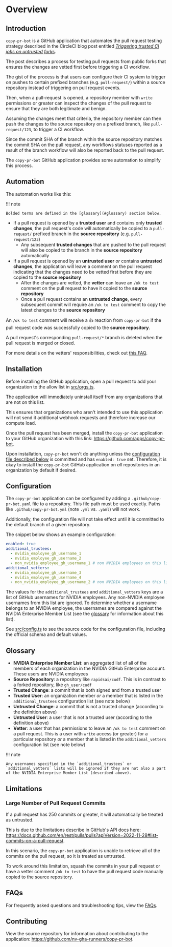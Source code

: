 # Overview

## Introduction

`copy-pr-bot` is a GitHub application that automates the pull request testing strategy described in the CircleCI blog post entitled [_Triggering trusted CI jobs on untrusted forks_](https://circleci.com/blog/triggering-trusted-ci-jobs-on-untrusted-forks/).

The post describes a process for testing pull requests from public forks that ensures the changes are vetted first before triggering a CI workflow.

The gist of the process is that users can configure their CI system to trigger on pushes to certain prefixed branches (e.g. `pull-request/`) within a source repository instead of triggering on pull request events.

Then, when a pull-request is opened, a repository member with `write` permissions or greater can inspect the changes of the pull request to ensure that they are both legitimate and benign.

Assuming the changes meet that criteria, the repository member can then push the changes to the source repository on a prefixed branch, like `pull-request/123`, to trigger a CI workflow.

Since the commit SHA of the branch within the source repository matches the commit SHA on the pull request, any workflows statuses reported as a result of the branch workflow will also be reported back to the pull request.

The `copy-pr-bot` GitHub application provides some automation to simplify this process.

## Automation

The automation works like this:

!!! note

    Bolded terms are defined in the [glossary](#glossary) section below.

- If a pull request is opened by a **trusted user** and contains only **trusted changes**, the pull request's code will automatically be copied to a `pull-request/` prefixed branch in the **source repository** (e.g. `pull-request/123`)
  - Any subsequent **trusted changes** that are pushed to the pull request will also be copied to the branch in the **source repository** automatically
- If a pull request is opened by an **untrusted user** _or_ contains **untrusted changes**, the application will leave a comment on the pull request indicating that the changes need to be vetted first before they are copied to the **source repository**
  - After the changes are vetted, the **vetter** can leave an `/ok to test` comment on the pull request to have it copied to the **source repository**
  - Once a pull request contains an **untrusted change**, every subsequent commit will require an `/ok to test` comment to copy the latest changes to the **source repository**

An `/ok to test` comment will receive a 👍 reaction from `copy-pr-bot` if the pull request code was successfully copied to the **source repository**.

A pull request's corresponding `pull-request/*` branch is deleted when the pull request is merged or closed.

For more details on the vetters' responsibilities, check out [this FAQ](./faqs.md#what-are-my-responsibilities-as-a-vetter).

## Installation

Before installing the GitHub application, open a pull request to add your organization to the allow list in [src/orgs.ts](https://github.com/nv-gha-runners/copy-pr-bot/blob/main/src/orgs.ts).

The application will immediately uninstall itself from any organizations that are not on this list.

This ensures that organizations who aren't intended to use this application will not send it additional webhook requests and therefore increase our compute load.

Once the pull request has been merged, install the `copy-pr-bot` application to your GitHub organization with this link: <https://github.com/apps/copy-pr-bot>.

Upon installation, `copy-pr-bot` won't do anything unless the [configuration file described below](#configuration) is committed and has `enabled: true` set. Therefore, it is okay to install the `copy-pr-bot` GitHub application on _all_ repositories in an organization by default if desired.

## Configuration

The `copy-pr-bot` application can be configured by adding a `.github/copy-pr-bot.yaml` file to a repository. This file path must be used exactly. Paths like `.github/copy-pr-bot.yml` (note `.yml` vs. `.yaml`) will not work.

Additionally, the configuration file will not take effect until it is committed to the default branch of a given repository.

The snippet below shows an example configuration:

```yaml
enabled: true
additional_trustees:
  - nvidia_employee_gh_username_1
  - nvidia_employee_gh_username_2
  - non_nvidia_employee_gh_username_1 # non NVIDIA employees on this list are ignored
additional_vetters:
  - nvidia_employee_gh_username_3
  - nvidia_employee_gh_username_4
  - non_nvidia_employee_gh_username_2 # non NVIDIA employees on this list are ignored
```

The values for the `additional_trustees` and `additional_vetters` keys are a list of GitHub usernames for NVIDIA employees. Any non-NVIDIA employee usernames from this list are ignored. To determine whether a username belongs to an NVIDIA employee, the usernames are compared against the NVIDIA Enterprise Member List (see the [glossary](#glossary) for information about this list).

See [src/config.ts](https://github.com/nv-gha-runners/copy-pr-bot/blob/main/src/config.ts) to see the source code for the configuration file, including the official schema and default values.

## Glossary

- **NVIDIA Enterprise Member List**: an aggregated list of all of the members of each organization in the NVIDIA GitHub Enterprise account. These users are NVIDIA employees
- **Source Repository**: a repository like `rapidsai/cudf`. This is in contrast to a forked repository, like `gh_user/cudf`
- **Trusted Change**: a commit that is both signed and from a trusted user
- **Trusted User**: an organization member _or_ a member that is listed in the `additional_trustees` configuration list (see note below)
- **Untrusted Change**: a commit that is not a trusted change (according to the definition above)
- **Untrusted User**: a user that is not a trusted user (according to the definition above)
- **Vetter**: a user that has permissions to leave an `/ok to test` comment on a pull request. This is a user with `write` access (or greater) for a particular repository _or_ a member that is listed in the `additional_vetters` configuration list (see note below)

!!! note

    Any usernames specified in the `additional_trustees` or `additional_vetters` lists will be ignored if they are not also a part of the NVIDIA Enterprise Member List (described above).

## Limitations

### Large Number of Pull Request Commits

If a pull request has 250 commits or greater, it will automatically be treated as untrusted.

This is due to the limitations describe in GitHub's API docs here: <https://docs.github.com/en/rest/pulls/pulls?apiVersion=2022-11-28#list-commits-on-a-pull-request>.

In this scenario, the `copy-pr-bot` application is unable to retrieve all of the commits on the pull request, so it is treated as untrusted.

To work around this limitation, squash the commits in your pull request or have a vetter comment `/ok to test` to have the pull request code manually copied to the source repository.

## FAQs

For frequently asked questions and troubleshooting tips, view the [FAQs](./faqs.md).

## Contributing

View the source repository for information about contributing to the application: <https://github.com/nv-gha-runners/copy-pr-bot>.
